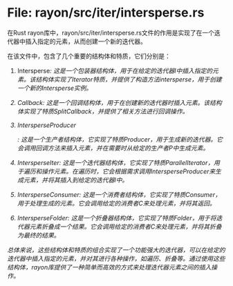# File: rayon/src/iter/intersperse.rs

在Rust rayon库中，rayon/src/iter/intersperse.rs文件的作用是实现了在一个迭代器中插入指定的元素，从而创建一个新的迭代器。

在该文件中，包含了几个重要的结构体和特质，它们分别是：

1. Intersperse<I>: 这是一个包装器结构体，用于在给定的迭代器I中插入指定的元素。该结构体实现了Iterator特质，并提供了构造方法intersperse，用于创建一个新的Intersperse实例。

2. Callback<CB>: 这是一个回调结构体，用于在创建新的迭代器时插入元素。该结构体实现了特质SplitCallback，并提供了相关方法进行回调操作。

3. IntersperseProducer<P>: 这是一个生产者结构体，它实现了特质Producer，用于生成新的迭代器。它会调用回调方法来插入元素，并在需要时从给定的生产者P中生成元素。

4. IntersperseIter<I>: 这是一个迭代器结构体，它实现了特质ParallelIterator，用于遍历和操作元素。在遍历时，它会根据需求调用IntersperseProducer来生成元素，并将其插入到给定的迭代器I中。

5. IntersperseConsumer<C>: 这是一个消费者结构体，它实现了特质Consumer，用于处理生成的元素。它会调用给定的消费者C来处理元素，并将其返回。

6. IntersperseFolder<C>: 这是一个折叠器结构体，它实现了特质Folder，用于将迭代器元素折叠成一个结果。它会调用给定的消费者C来处理元素，并将其折叠为最终的结果。

总体来说，这些结构体和特质的组合实现了一个功能强大的迭代器，可以在给定的迭代器中插入指定的元素，并对其进行各种操作，如遍历、折叠等。通过使用这些结构体，rayon库提供了一种简单而高效的方式来处理迭代器元素之间的插入操作。

